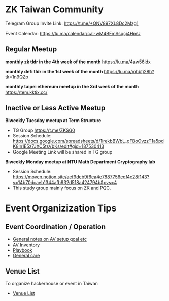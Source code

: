 # ZK Taiwan Community

Telegram Group Invite Link: https://t.me/+QNV897XL8Dc2Mzg1

Event Calendar: https://lu.ma/calendar/cal-wM4BFmSsqcj4HmU

## Regular Meetup
**monthly zk tldr in the 4th week of the month**
https://lu.ma/4aw56ldx

**monthly defi tldr in the 1st week of the month**
https://lu.ma/mhbtj28h?tk=1n9QZp

**monthly taipei ethereum meetup in the 3rd week of the month**
https://tem.kktix.cc/

## Inactive or Less Active Meetup

**Biweekly Tuesday meetup at Term Structure**
* TG Group https://t.me/ZKSG0
* Session Schedule: https://docs.google.com/spreadsheets/d/1irekbBWbL_qFBoOvzzT1a5pdK8ln1E5z7JXC5tsVbKs/edit#gid=187530413
* Google Meeting Link will be shared in TG group

**Biweekly Monday meetup at NTU Math Department Cryptography lab**
* Session Schedule: https://moven.notion.site/aef9deb9f6ea4e7887756edf4c28f143?v=14b70dcaeb1344afb932d518a424794b&pvs=4
* This study group mainly focus on ZK and PQC.

# Event Organizization Tips

## Event Coordination / Operation

- [General notes on AV setup goal etc](https://hackmd.io/W_YRp-sdTo6AOqYER-18Gw)
- [AV Inventory](https://hackmd.io/8Ii-qSVFSYOE4jt1XfXO-A)
- [Playbook](https://hackmd.io/DuDCM3PqTfKgBD3HztXbpw)
- [General care](https://hackmd.io/gAC0E_-zTqGlD-gaVfleyw)

## Venue List
To organize hackerhouse or event in Taiwan

- [Venue List](https://hackmd.io/@oskarth/taiwan-venues) 
